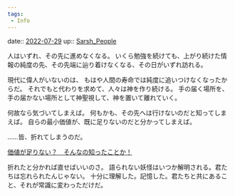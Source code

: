 ```yaml
---
tags:
 - Info
---
```


date:: [2022-07-29](Daily_Note/2022-07-29.md)
up:: [Sarsh_People](../Bar/Novel/Nacaria/Sarsh_People.md)

人はいずれ、その先に進めなくなる。
いくら勉強を続けても、上がり続けた情報の純度の先、その先端に辿り着けなくなる、その日がいずれ訪れる。

現代に偉人がいないのは、
もはや人間の寿命では純度に追いつけなくなったからだ。
それでもと代わりを求めて、人々は神を作り続ける。
手の届く場所を、手の届かない場所として神聖視して、神を置いて離れていく。

何故なら気づいてしまえば。
何もかも、その先へは行けないのだと知ってしまえば。
自らの最小価値が、既に足りないのだと分かってしまえば。

……皆、折れてしまうのだ。

[価値が足りない？　そんなの知ったことか！](価値が足りない？　そんなの知ったことか！.md)


折れたと分かれば直せばいいのさ。
語られない妖怪はいつか解明される。君たちは忘れられたんじゃない。
十分に理解した。記憶した。君たちと共にあること、それが常識に変わっただけだ。
